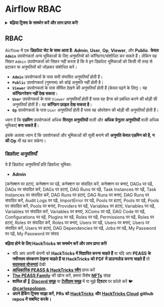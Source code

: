 # Airflow RBAC

<details>

<summary><strong>बढ़िया ट्रिक्स के समर्थन करें और लाभ प्राप्त करें!</strong></summary>

* यदि आप अपनी कंपनी को **HackTricks में विज्ञापित करना चाहते हैं** या यदि आप **PEASS के नवीनतम संस्करण देखना चाहते हैं या HackTricks को PDF में डाउनलोड करना चाहते हैं** तो [**सदस्यता योजनाएं**](https://github.com/sponsors/carlospolop) देखें!
* [**आधिकारिक PEASS और HackTricks स्वैग**](https://peass.creator-spring.com) प्राप्त करें
* [**The PEASS Family**](https://opensea.io/collection/the-peass-family) की खोज करें, हमारा विशेष संग्रह [**NFTs**](https://opensea.io/collection/the-peass-family)
* **शामिल हों** 💬 [**Discord समूह**](https://discord.gg/hRep4RUj7f) या [**टेलीग्राम समूह**](https://t.me/peass) में या मुझे **ट्विटर** 🐦 [**@carlospolopm**](https://twitter.com/carlospolopm)** पर फ़ॉलो** करें।**
* **अपनी हैकिंग ट्रिक्स साझा करें, PRs सबमिट करके** [**HackTricks**](https://github.com/carlospolop/hacktricks) और [**HackTricks Cloud**](https://github.com/carlospolop/hacktricks-cloud) github repos में।

</details>

## RBAC

Airflow में एक **डिफ़ॉल्ट सेट के साथ आता है**: **Admin**, **User**, **Op**, **Viewer**, और **Public**. **केवल `Admin`** उपयोगकर्ता अन्य भूमिकाओं के लिए अनुमतियों को कॉन्फ़िगर/संशोधित कर सकते हैं। लेकिन यह सिफ़र `Admin` उपयोगकर्ता को सिफ़र नहीं करता है कि वे इन डिफ़ॉल्ट भूमिकाओं को किसी भी तरह से हटाकर या अनुमतियों को जोड़कर संशोधित करें।

* **`Admin`** उपयोगकर्ता के पास सभी संभावित अनुमतियाँ होती हैं।
* **`Public`** उपयोगकर्ता (गुमनाम) को कोई अनुमति नहीं होती है।
* **`Viewer`** उपयोगकर्ता के पास सीमित देखने की अनुमतियाँ होती हैं (केवल पढ़ने के लिए)। यह **कॉन्फ़िगरेशन नहीं देख सकता**।
* **`User`** उपयोगकर्ता के पास `Viewer` अनुमतियाँ होती हैं प्लस वह डैग्स को प्रबंधित करने की थोड़ी सी अनुमतियाँ होती हैं। वह **कॉन्फ़िग फ़ाइल देख सकता है**।
* **`Op`** उपयोगकर्ता के पास `User` अनुमतियाँ होती हैं प्लस वह ओपरेशन की थोड़ी सी अनुमतियाँ होती हैं।

ध्यान दें कि **एडमिन** उपयोगकर्ता अधिक **विस्तृत अनुमतियों** वाली और **अधिक ग्रेनुलर अनुमतियों** वाली अधिक भूमिकाएं **बना सकते हैं**।

इसके अलावा ध्यान दें कि उपयोगकर्ता और भूमिकाओं की सूची बनाने की **अनुमति केवल एडमिन को है, न की Op** भी वह कर सकेगा।

### डिफ़ॉल्ट अनुमतियाँ

ये हैं डिफ़ॉल्ट अनुमतियाँ प्रति डिफ़ॉल्ट भूमिका:

* **Admin**

\[कनेक्शन पर हटाएं, कनेक्शन पर पढ़ें, कनेक्शन पर संपादित करें, कनेक्शन पर बनाएं, DAGs पर पढ़ें, DAGs पर संपादित करें, DAGs पर हटाएं, DAG Runs पर पढ़ें, Task Instances पर पढ़ें, Task Instances पर संपादित करें, DAG Runs पर हटाएं, DAG Runs पर बनाएं, DAG Runs पर संपादित करें, Audit Logs पर पढ़ें, ImportError पर पढ़ें, Pools पर हटाएं, Pools पर पढ़ें, Pools पर संपादित करें, Pools पर बनाएं, Providers पर पढ़ें, Variables पर हटाएं, Variables पर पढ़ें, Variables पर संपादित करें, Variables पर बनाएं, XComs पर पढ़ें, DAG Code पर पढ़ें, Configurations पर पढ़ें, Plugins पर पढ़ें, Roles पर पढ़ें, Permissions पर पढ़ें, Roles पर हटाएं, Roles पर संपादित करें, Roles पर बनाएं, Users पर पढ़ें, Users पर बनाएं, Users पर संपादित करें, Users पर हटाएं, DAG Dependencies पर पढ़ें, Jobs पर पढ़ें, My Password पर पढ़ें, My Password पर संपाद
<summary><strong>बढ़िया होने के लिए HackTricks का समर्थन करें और लाभ प्राप्त करें!</strong></summary>

* यदि आप अपनी कंपनी को **HackTricks में विज्ञापित करना चाहते हैं** या यदि आप **PEASS के नवीनतम संस्करण देखना चाहते हैं या HackTricks को PDF में डाउनलोड करना चाहते हैं** तो [**सदस्यता योजनाएं**](https://github.com/sponsors/carlospolop) देखें!
* [**आधिकारिक PEASS & HackTricks स्वैग**](https://peass.creator-spring.com) प्राप्त करें
* [**The PEASS Family**](https://opensea.io/collection/the-peass-family) की खोज करें, हमारा विशेष [**NFTs**](https://opensea.io/collection/the-peass-family) संग्रह
* **शामिल हों** 💬 [**Discord समूह**](https://discord.gg/hRep4RUj7f) या [**टेलीग्राम समूह**](https://t.me/peass) में या मुझे **ट्विटर** पर फ़ॉलो करें 🐦 [**@carlospolopm**](https://twitter.com/carlospolopm)**.**
* **अपने हैकिंग ट्रिक्स साझा करें, PRs को** [**HackTricks**](https://github.com/carlospolop/hacktricks) **और** [**HackTricks Cloud**](https://github.com/carlospolop/hacktricks-cloud) **github repos में सबमिट करके।**</details>

